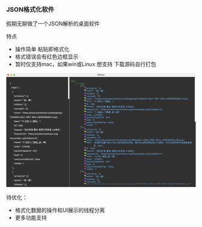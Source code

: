 ### JSON格式化软件
假期无聊做了一个JSON解析的桌面软件

特点
- 操作简单 粘贴即格式化
- 格式错误会有红色边框显示
- 暂时仅支持mac，如果win或Linux 想支持 下载源码自行打包

![图片](images/image1.png)


待优化：
- 格式化数据的操作和UI展示的线程分离
- 更多功能支持 